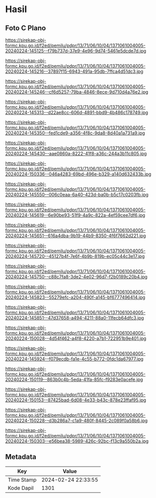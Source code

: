 # Hasil

## Foto C Plano

https://sirekap-obj-formc.kpu.go.id/f2ed/pemilu/pdpr/13/71/06/10/04/1371061004005-20240224-145125--f79b737d-37e9-4e96-9d74-5461e5dcde7d.jpg

https://sirekap-obj-formc.kpu.go.id/f2ed/pemilu/pdpr/13/71/06/10/04/1371061004005-20240224-145216--37897f15-6943-491a-95db-7ffca4d51dc3.jpg

https://sirekap-obj-formc.kpu.go.id/f2ed/pemilu/pdpr/13/71/06/10/04/1371061004005-20240224-145246--cf6d5257-79ba-4846-8ece-9d710d4a76e2.jpg

https://sirekap-obj-formc.kpu.go.id/f2ed/pemilu/pdpr/13/71/06/10/04/1371061004005-20240224-145313--d22ae8cc-606d-4891-bbd9-4b486c178749.jpg

https://sirekap-obj-formc.kpu.go.id/f2ed/pemilu/pdpr/13/71/06/10/04/1371061004005-20240224-145350--fed1cde9-a356-4f8c-9da8-8d40a1a731a9.jpg

https://sirekap-obj-formc.kpu.go.id/f2ed/pemilu/pdpr/13/71/06/10/04/1371061004005-20240224-145430--aae0860a-8222-41f8-a36c-244a3b11c805.jpg

https://sirekap-obj-formc.kpu.go.id/f2ed/pemilu/pdpr/13/71/06/10/04/1371061004005-20240224-150336--046a4283-69bd-496e-b329-a140d632433b.jpg

https://sirekap-obj-formc.kpu.go.id/f2ed/pemilu/pdpr/13/71/06/10/04/1371061004005-20240224-145550--006c0eaa-6a40-423d-ba0b-b5c17c0203fb.jpg

https://sirekap-obj-formc.kpu.go.id/f2ed/pemilu/pdpr/13/71/06/10/04/1371061004005-20240224-145619--6e90be93-51f9-4a9c-822a-4ef59cee7df6.jpg

https://sirekap-obj-formc.kpu.go.id/f2ed/pemilu/pdpr/13/71/06/10/04/1371061004005-20240224-145651--616a4dba-9b19-44b9-8350-4f6f7662d221.jpg

https://sirekap-obj-formc.kpu.go.id/f2ed/pemilu/pdpr/13/71/06/10/04/1371061004005-20240224-145720--45127b4f-7e6f-4b9b-819b-ec05c44c3e17.jpg

https://sirekap-obj-formc.kpu.go.id/f2ed/pemilu/pdpr/13/71/06/10/04/1371061004005-20240224-145750--c88c7fa8-3de2-4e02-96d7-f2b0189c20b4.jpg

https://sirekap-obj-formc.kpu.go.id/f2ed/pemilu/pdpr/13/71/06/10/04/1371061004005-20240224-145823--55279efc-a204-490f-a145-bf6777496414.jpg

https://sirekap-obj-formc.kpu.go.id/f2ed/pemilu/pdpr/13/71/06/10/04/1371061004005-20240224-145851--47d37658-a494-4211-88a0-11fecb64dfc3.jpg

https://sirekap-obj-formc.kpu.go.id/f2ed/pemilu/pdpr/13/71/06/10/04/1371061004005-20240224-150028--4d54f462-a4f8-4220-a7b1-722951b9e401.jpg

https://sirekap-obj-formc.kpu.go.id/f2ed/pemilu/pdpr/13/71/06/10/04/1371061004005-20240224-145924--f079ecdb-fa1e-4c55-b772-0fdc1da67977.jpg

https://sirekap-obj-formc.kpu.go.id/f2ed/pemilu/pdpr/13/71/06/10/04/1371061004005-20240224-150119--863b0c4b-5eda-41fa-85fc-f9283e0acefe.jpg

https://sirekap-obj-formc.kpu.go.id/f2ed/pemilu/pdpr/13/71/06/10/04/1371061004005-20240224-150153--87425bad-6d08-4e33-b43c-878e23ffaf95.jpg

https://sirekap-obj-formc.kpu.go.id/f2ed/pemilu/pdpr/13/71/06/10/04/1371061004005-20240224-150228--d3b286a7-c1a9-480f-8445-2c089f0a58b6.jpg

https://sirekap-obj-formc.kpu.go.id/f2ed/pemilu/pdpr/13/71/06/10/04/1371061004005-20240224-150303--e56bea38-5989-426c-92bc-f13c9a550b2a.jpg


## Metadata

| Key        | Value               |
| ---------- | ------------------- |
| Time Stamp | 2024-02-24 22:33:55 |
| Kode Dapil | 1301                |



